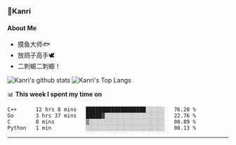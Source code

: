 ### 🌱Kanri
#### About Me
- 摸鱼大师🐟
- 放鸽子高手🕊
- 二刺螈二刺螈！

![Kanri's github stats](https://github-readme-stats.vercel.app/api?username=Yiwen-Chan&show_icons=true&theme=vue&line_height=20)
![Kanri's Top Langs](https://github-readme-stats.vercel.app/api/top-langs/?username=Yiwen-Chan&layout=compact&theme=vue&card_width=270)

📊 **This week I spent my time on**
<!--START_SECTION:waka-->
```text
C++      12 hrs 8 mins   ███████████████████░░░░░░   76.20 % 
Go       3 hrs 37 mins   █████▓░░░░░░░░░░░░░░░░░░░   22.76 % 
C        8 mins          ▒░░░░░░░░░░░░░░░░░░░░░░░░   00.89 % 
Python   1 min           ░░░░░░░░░░░░░░░░░░░░░░░░░   00.13 % 
```
<!--END_SECTION:waka-->

***


